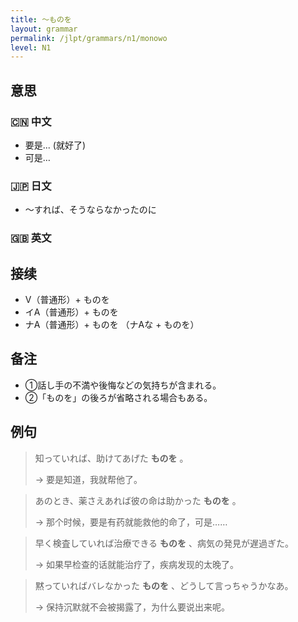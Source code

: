 ```yaml
---
title: 〜ものを
layout: grammar
permalink: /jlpt/grammars/n1/monowo
level: N1
---
```


## 意思

### 🇨🇳 中文

- 要是... (就好了)
- 可是…

### 🇯🇵 日文

- 〜すれば、そうならなかったのに

### 🇬🇧 英文


## 接续

- V（普通形）+ ものを
- イA（普通形）+ ものを
- ナA（普通形）+ ものを （ナAな + ものを）

## 备注

- ①話し手の不満や後悔などの気持ちが含まれる。
- ②「ものを」の後ろが省略される場合もある。

## 例句

> 知っていれば、助けてあげた **ものを** 。
>
> → 要是知道，我就帮他了。

> あのとき、薬さえあれば彼の命は助かった **ものを** 。
>
> → 那个时候，要是有药就能救他的命了，可是……

> 早く検査していれば治療できる **ものを** 、病気の発見が遅過ぎた。
>
> → 如果早检查的话就能治疗了，疾病发现的太晚了。

> 黙っていればバレなかった **ものを** 、どうして言っちゃうかなあ。
>
> → 保持沉默就不会被揭露了，为什么要说出来呢。

